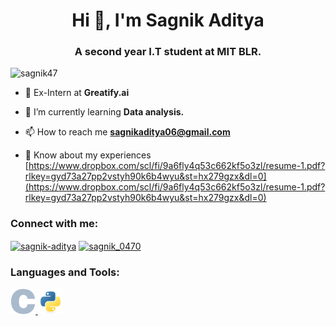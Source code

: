 <h1 align="center">Hi 👋, I'm Sagnik Aditya</h1>
<h3 align="center">A second year I.T student at MIT BLR.</h3>

<p align="left"> <img src="https://komarev.com/ghpvc/?username=sagnik47&label=Profile%20views&color=0e75b6&style=flat" alt="sagnik47" /> </p>

- 🔭 Ex-Intern at **Greatify.ai**

- 🌱 I’m currently learning **Data analysis.**

- 📫 How to reach me **sagnikaditya06@gmail.com**

- 📄 Know about my experiences [https://www.dropbox.com/scl/fi/9a6fly4q53c662kf5o3zl/resume-1.pdf?rlkey=gyd73a27pp2vstyh90k6b4wyu&st=hx279gzx&dl=0](https://www.dropbox.com/scl/fi/9a6fly4q53c662kf5o3zl/resume-1.pdf?rlkey=gyd73a27pp2vstyh90k6b4wyu&st=hx279gzx&dl=0)

<h3 align="left">Connect with me:</h3>
<p align="left">
<a href="https://linkedin.com/in/sagnik-aditya" target="blank"><img align="center" src="https://raw.githubusercontent.com/rahuldkjain/github-profile-readme-generator/master/src/images/icons/Social/linked-in-alt.svg" alt="sagnik-aditya" height="30" width="40" /></a>
<a href="https://instagram.com/sagnik_0470" target="blank"><img align="center" src="https://raw.githubusercontent.com/rahuldkjain/github-profile-readme-generator/master/src/images/icons/Social/instagram.svg" alt="sagnik_0470" height="30" width="40" /></a>
</p>

<h3 align="left">Languages and Tools:</h3>
<p align="left"> <a href="https://www.cprogramming.com/" target="_blank" rel="noreferrer"> <img src="https://raw.githubusercontent.com/devicons/devicon/master/icons/c/c-original.svg" alt="c" width="40" height="40"/> </a> <a href="https://www.python.org" target="_blank" rel="noreferrer"> <img src="https://raw.githubusercontent.com/devicons/devicon/master/icons/python/python-original.svg" alt="python" width="40" height="40"/> </a> </p>
